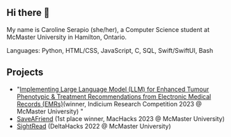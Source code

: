 ## Hi there 👋

<!--
**CarSerapio/CarSerapio** is a ✨ _special_ ✨ repository because its `README.md` (this file) appears on your GitHub profile.

Here are some ideas to get you started:

- 🔭 I’m currently working on ...
- 🌱 I’m currently learning ...
- 👯 I’m looking to collaborate on ...
- 🤔 I’m looking for help with ...
- 💬 Ask me about ...
- 📫 How to reach me: ...
- 😄 Pronouns: ...
- ⚡ Fun fact: ...
-->

My name is Caroline Serapio (she/her), a Computer Science student at McMaster University in Hamilton, Ontario.

Languages: Python, HTML/CSS, JavaScript, C, SQL, Swift/SwiftUI, Bash

## Projects 

* "[Implementing Large Language Model (LLM) for Enhanced Tumour Phenotypic & Treatment Recommendations from Electronic Medical Records (EMRs)​](https://github.com/CarSerapio/stem_fellowship2023) (winner, Indicium Research Competition 2023 @ McMaster University) "
* [SaveAFriend](https://github.com/Danierzn/machacks3.0) (1st place winner, MacHacks 2023 @ McMaster University) 
* [SightRead](https://github.com/LaZeAsh/SightRead) (DeltaHacks 2022 @ McMaster University) 

